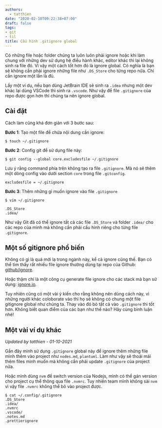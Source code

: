 ```yaml
---
authors:
  - tatthien
date: "2020-02-10T09:22:38+07:00"
draft: false
tags:
- git
- til
title: Cấu hình .gitignore global
---
```


Có những file hoặc folder chúng ta luôn luôn phải ignore hoặc khi làm chung với những dev sử dụng hệ điều hành khác, editor khác thì lại không sinh ra file đó. Vì vậy một cách tốt hơn đó là ignore global. Có nghĩa là bạn sẽ không cần phải ignore những file như `.DS_Store` cho từng repo nữa. Chỉ cần ignore một lần là đủ.

Lấy một ví dụ, nếu bạn dùng JetBrain IDE sẽ sinh ra `.idea` nhưng một dev khác lại dùng VSCode thì sinh ra `.vscode`. Như vậy để file `.gitignore` của repo được gọn hơn thì chúng ta nên ignore global.

##  Cài đặt

Cách làm cũng khá đơn giản với 3 bước sau:

**Bước 1**: Tạo một file để chứa nội dung cần ignore:

```shell script
$ touch ~/.gitignore
```

**Bước 2**: Config git để sử dụng file này:

```shell script
$ git config --global core.excludesfile ~/.gitignore
```

Lưu ý rằng command phía trên không tạo ra file `.gitignore`. Mà nó sẽ thêm một dòng config vào dưới section `core` trong file `.gitconfig`.

```shell script
excludesfile = ~/.gitignore
```

**Bước 3**: Thêm những gì muốn ignore vào file `.gitignore`

```shell script
$ vim ~/.gitignore
```

```shell script
.DS_Store
.idea/
```

Như vậy Git đã có thể ignore tất cả các file `.DS_Store` và folder `.idea/` cho các repo của mình mà không cần phải cấu hình riêng cho từng file `.gitignore`.

## Một số gitignore phổ biến

Không có gì là quá mới lạ trong ngành này, kể cả ignore cũng thế. Bạn có thể tìm thấy rất nhiều file ignore thường dùng tại repo của Github: [github/ignore](https://github.com/github/gitignore).

Hoặc thậm chí là một công cụ generate file ignore cho các stack mà bạn sử dụng: [ignore.io](https://gitignore.io ).

Tuy nhiên cũng có một vài ý kiến cho rằng không nên dùng cách này, vì những người khác coloborate vào thì họ sẽ không có chung một file gitignore global như chúng ta. Thay vào đó bỏ tất cả vào `.gitignore` thì tốt hơn. Không biết quan điểm của các bạn như thế nào? Hãy cùng bình luận nhé!

## Một vài ví dụ khác

_Updated by tatthien - 01-10-2021_

Gần đây mình sử dụng `.gitignore` global này để ignore thêm những file mình thêm vào project như `nodes.md`, `plantuml`. Làm như vậy sẽ thoải mái thêm files mình muốn mà không cần phải update `.gitignore` của project nữa.

Hoặc mình dùng `nvm` để switch version của Nodejs, mình có thể gán version cho project cụ thể thông qua file `.nvmrc`. Tuy nhiên team mình không sài `nvm` vì vậy file `.nvmrc` không thể bỏ vào project được.

```shell
$ cat ~/.config/.gitignore
.DS_Store
.idea/
.nvmrc
.vscode/
.notes.md
.prettierignore
```
